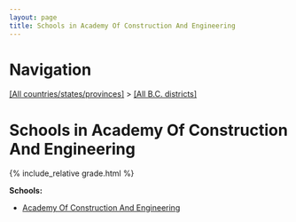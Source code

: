 ```yaml
---
layout: page
title: Schools in Academy Of Construction And Engineering
---
```

# Navigation

[[All countries/states/provinces]](../..) > [[All B.C. districts]](..)

# Schools in Academy Of Construction And Engineering

{% include_relative grade.html %}

**Schools:**

- [Academy Of Construction And Engineering](Academy_Of_Construction_And_Engineering.md)

